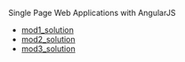 Single Page Web Applications with AngularJS

- [mod1_solution](https://ashcyber.github.io/coursera-AngularJS/mod1_solution/index.html)
- [mod2_solution](https://ashcyber.github.io/coursera-AngularJS/mod2_solution/index.html)
- [mod3_solution](https://ashcyber.github.io/coursera-AngularJS/mod3_solution/index.html)
